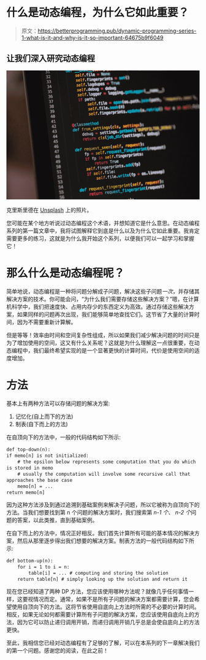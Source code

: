 # 什么是动态编程，为什么它如此重要？

> 原文：<https://betterprogramming.pub/dynamic-programming-series-1-what-is-it-and-why-is-it-so-important-64675b9f6049>

## 让我们深入研究动态编程

![](img/98472b61b077fe81b37d958b45294e63.png)

克里斯里德在 [Unsplash](https://unsplash.com?utm_source=medium&utm_medium=referral) 上的照片。

您可能在某个地方听说过动态编程这个术语，并想知道它是什么意思。在动态编程系列的第一篇文章中，我将试图解释它到底是什么以及为什么它如此重要。我肯定需要更多的练习，这就是为什么我开始这个系列，以便我们可以一起学习和掌握它！

# 那么什么是动态编程呢？

简单地说，动态编程是一种将问题分解成子问题，解决这些子问题*一次*，并存储其解决方案的技术。你可能会问，“为什么我们需要存储这些解决方案？”嗯，在计算机科学中，我们把速度快、占用内存少的东西定义为高效。通过存储这些解决方案，如果同样的问题再次出现，我们能够简单地查找它们。这节省了大量的计算时间，因为不需要重新计算解。

但是等等！效率由时间和空间复杂性组成，所以如果我们减少解决问题的时间只是为了增加使用的空间，这又有什么关系呢？这就是为什么理解这一点很重要，在动态编程中，我们最终希望实现的是一个显著更快的计算时间，代价是使用空间的适度增加。

# 方法

基本上有两种方法可以存储问题的解决方案:

1.  记忆化(自上而下的方法)
2.  制表(自下而上的方法)

在自顶向下的方法中，一般的代码结构如下所示:

```
def top-down(n):
if memo[n] is not initialized:
    # the epsilon below represents some computation that you do which is stored in memo
    # usually the computation will involve some recursive call that approaches the base case
    memo[n] = ... 
return memo[n]
```

因为这种方法涉及到通过追溯到基础案例来解决子问题，所以它被称为自顶向下的方法。当我们想要找到第 n 个问题的解决方案时，我们搜索第 *n-1 个*、 *n-2 个*问题的答案，以此类推，直到基础案例。

在自下而上的方法中，情况正好相反。我们首先计算所有可能的基本情况的解决方案，然后从那里逐步得出我们想要的解决方案。制表方法的一般代码结构如下所示:

```
def bottom-up(n):
    for i = 1 to i = n:
        table[i] = ... # computing and storing the solution
    return table[n] # simply looking up the solution and return it
```

现在您已经知道了两种 DP 方法，您应该使用哪种方法呢？就像几乎任何事情一样，这要视情况而定。通常，如果不是所有子问题的解决方案都需要计算，您会希望使用自顶向下的方法。这将节省使用自底向上方法时所需的不必要的计算时间。相反，如果无论如何都需要计算所有子问题的解决方案，您应该使用自底向上的方法，因为它可以防止递归调用开销，而递归调用开销几乎总是会使自底向上的方法更快。

至此，我相信您已经对动态编程有了足够的了解，可以在本系列的下一章解决我们的第一个问题。感谢您的阅读，在此之前！